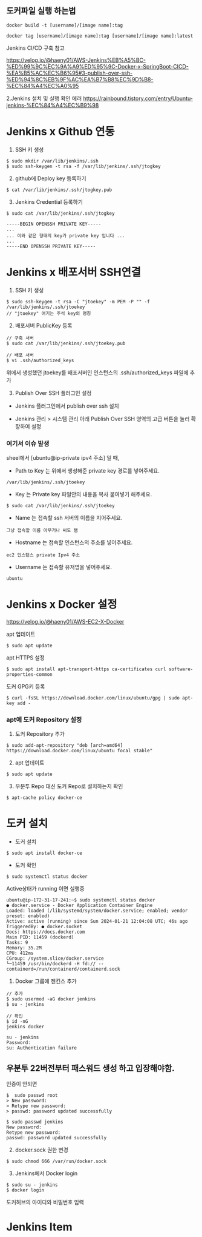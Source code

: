 ## 도커파일 실행 하는법

```
docker build -t [username]/[image name]:tag
```

```
docker tag [username]/[image name]:tag [username]/[image name]:latest
```


Jenkins CI/CD 구축 참고

https://velog.io/@haeny01/AWS-Jenkins%EB%A5%BC-%ED%99%9C%EC%9A%A9%ED%95%9C-Docker-x-SpringBoot-CICD-%EA%B5%AC%EC%B6%95#3-publish-over-ssh-%ED%94%8C%EB%9F%AC%EA%B7%B8%EC%9D%B8-%EC%84%A4%EC%A0%95

2.Jenkins 설치 및 실행 확인 에러
https://rainbound.tistory.com/entry/Ubuntu-jenkins-%EC%84%A4%EC%B9%98

# Jenkins x Github 연동

1. SSH 키 생성

```
$ sudo mkdir /var/lib/jenkins/.ssh
$ sudo ssh-keygen -t rsa -f /var/lib/jenkins/.ssh/jtogkey
```

2. github에 Deploy key 등록하기

```
$ cat /var/lib/jenkins/.ssh/jtogkey.pub
```

3. Jenkins Credential 등록하기

```
$ sudo cat /var/lib/jenkins/.ssh/jtogkey
```
```
-----BEGIN OPENSSH PRIVATE KEY-----
...
... 이와 같은 형태의 key가 private key 입니다 ...
...
-----END OPENSSH PRIVATE KEY-----
```

# Jenkins x 배포서버 SSH연결

1. SSH 키 생성
```
$ sudo ssh-keygen -t rsa -C "jtoekey" -m PEM -P "" -f /var/lib/jenkins/.ssh/jtoekey
// "jtoekey" 여기는 주석 key의 명칭 
```

2. 배포서버 PublicKey 등록
```
// 구축 서버
$ sudo cat /var/lib/jenkins/.ssh/jtoekey.pub

// 배포 서버
$ vi .ssh/authorized_keys
```
위에서 생성했던 jtoekey를 배포서버인 인스턴스의 .ssh/authorized_keys 파일에 추가 

3. Publish Over SSH 플러그인 설정

- Jenkins 플러그인에서 publish over ssh 설치

- Jenkins 관리 > 시스템 관리 아래 Publish Over SSH 영역의 고급 버튼을 눌러 확장하여 설정

### 여기서 이슈 발생 
sheel에서 [ubuntu@ip-private ipv4 주소] 일 때, 

- Path to Key 는 위에서 생성해준 private key 경로를 넣어주세요. 

`
/var/lib/jenkins/.ssh/jtoekey
`
- Key 는 Private key 파일안의 내용을 복사 붙여넣기 해주세요.

`
  $ sudo cat /var/lib/jenkins/.ssh/jtoekey
`

- Name 는 접속할 ssh 서버의 이름을 지어주세요.
  
`
그냥 접속할 이름 아무거나 써도 됌
`
- Hostname 는 접속할 인스턴스의 주소를 넣어주세요.

`
ec2 인스턴스 private Ipv4 주소 
`
- Username 는 접속할 유저명을 넣어주세요.

`
ubuntu
`


# Jenkins x Docker 설정

https://velog.io/@haeny01/AWS-EC2-X-Docker

apt 업데이트

```
$ sudo apt update
```

apt HTTPS 설정

```
$ sudo apt install apt-transport-https ca-certificates curl software-properties-common
```

도커 GPG키 등록

```
$ curl -fsSL https://download.docker.com/linux/ubuntu/gpg | sudo apt-key add -
```

### apt에 도커 Repository 설정

1. 도커 Repository 추가

```
$ sudo add-apt-repository "deb [arch=amd64] https://download.docker.com/linux/ubuntu focal stable"
```

2. apt 업데이트

```
$ sudo apt update
```

3. 우분투 Repo 대신 도커 Repo로 설치하는지 확인

```
$ apt-cache policy docker-ce
```

# 도커 설치

- 도커 설치

```
$ sudo apt install docker-ce
```

- 도커 확인

```
$ sudo systemctl status docker
```
Active상태가 running 이면 실행중 
```
ubuntu@ip-172-31-17-241:~$ sudo systemctl status docker
● docker.service - Docker Application Container Engine
Loaded: loaded (/lib/systemd/system/docker.service; enabled; vendor preset: enabled)
Active: active (running) since Sun 2024-01-21 12:04:08 UTC; 46s ago
TriggeredBy: ● docker.socket
Docs: https://docs.docker.com
Main PID: 11459 (dockerd)
Tasks: 9
Memory: 35.2M
CPU: 412ms
CGroup: /system.slice/docker.service
└─11459 /usr/bin/dockerd -H fd:// --containerd=/run/containerd/containerd.sock
```

1. Docker 그룹에 젠킨스 추가

```
// 추가
$ sudo usermod -aG docker jenkins
$ su - jenkins

// 확인
$ id -nG
jenkins docker
```

```
su - jenkins
Password: 
su: Authentication failure
```

## 우분투 22버전부터 패스워드 생성 하고 입장해야함. 

인증이 안되면 
```
$  sudo passwd root
> New password:
> Retype new password:
> passwd: password updated successfully

$ sudo passwd jenkins
New password: 
Retype new password: 
passwd: password updated successfully
```


2. docker.sock 권한 변경

```
$ sudo chmod 666 /var/run/docker.sock
```

3. Jenkins에서 Docker login

```
$ sudo su - jenkins
$ docker login
```
도커허브의 아이디와 비밀번호 입력

# Jenkins Item